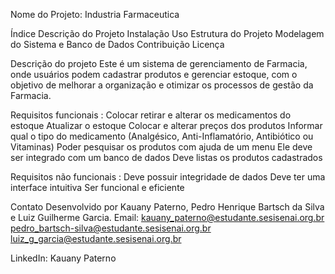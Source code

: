 Nome do Projeto: Industria Farmaceutica

Índice
Descrição do Projeto
Instalação
Uso
Estrutura do Projeto
Modelagem do Sistema e Banco de Dados
Contribuição
Licença

Descrição do projeto
Este é um sistema de gerenciamento de Farmacia, onde usuários podem cadastrar produtos e
gerenciar estoque, com o objetivo de melhorar a organização e otimizar
os processos de gestão da Farmacia.


Requisitos funcionais  :
Colocar retirar e alterar os medicamentos do estoque
Atualizar o estoque
Colocar e alterar preços dos produtos
Informar qual o tipo do medicamento (Analgésico, Anti-Inflamatório, Antibiótico ou Vitaminas)
Poder pesquisar os produtos com ajuda de um menu
Ele deve ser integrado com um banco de dados
Deve listas os produtos cadastrados


Requisitos não funcionais :
Deve possuir integridade de dados
Deve ter uma interface intuitiva
Ser funcional e eficiente

Contato
Desenvolvido por Kauany Paterno, Pedro Henrique Bartsch da Silva e Luiz Guilherme Garcia.
Email: kauany_paterno@estudante.sesisenai.org.br
pedro_bartsch-silva@estudante.sesisenai.org.br
luiz_g_garcia@estudante.sesisenai.org.br

LinkedIn: Kauany Paterno

